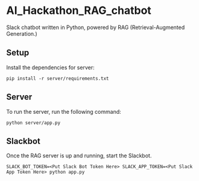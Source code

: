# AI_Hackathon_RAG_chatbot
Slack chatbot written in Python, powered by RAG (Retrieval-Augmented Generation.)

## Setup

Install the dependencies for server:
```
pip install -r server/requirements.txt
```


## Server

To run the server, run the following command:
```
python server/app.py
```


## Slackbot

Once the RAG server is up and running, start the Slackbot.
```
SLACK_BOT_TOKEN=<Put Slack Bot Token Here> SLACK_APP_TOKEN=<Put Slack App Token Here> python app.py
```
